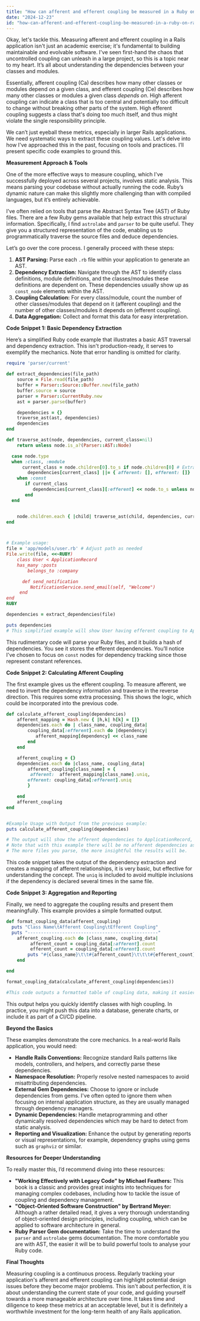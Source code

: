 ```yaml
---
title: "How can afferent and efferent coupling be measured in a Ruby on Rails application?"
date: "2024-12-23"
id: "how-can-afferent-and-efferent-coupling-be-measured-in-a-ruby-on-rails-application"
---
```


Okay, let's tackle this. Measuring afferent and efferent coupling in a Rails application isn't just an academic exercise; it's fundamental to building maintainable and evolvable software. I've seen first-hand the chaos that uncontrolled coupling can unleash in a large project, so this is a topic near to my heart. It’s all about understanding the dependencies between your classes and modules.

Essentially, afferent coupling (Ca) describes how many other classes or modules depend *on* a given class, and efferent coupling (Ce) describes how many other classes or modules a given class *depends on*. High afferent coupling can indicate a class that is too central and potentially too difficult to change without breaking other parts of the system. High efferent coupling suggests a class that's doing too much itself, and thus might violate the single responsibility principle.

We can’t just eyeball these metrics, especially in larger Rails applications. We need systematic ways to extract these coupling values. Let's delve into how I've approached this in the past, focusing on tools and practices. I’ll present specific code examples to ground this.

**Measurement Approach & Tools**

One of the more effective ways to measure coupling, which I've successfully deployed across several projects, involves static analysis. This means parsing your codebase without actually running the code. Ruby’s dynamic nature can make this slightly more challenging than with compiled languages, but it’s entirely achievable.

I’ve often relied on tools that parse the Abstract Syntax Tree (AST) of Ruby files. There are a few Ruby gems available that help extract this structural information. Specifically, I find `astrolabe` and `parser` to be quite useful. They give you a structured representation of the code, enabling us to programmatically traverse the source files and deduce dependencies.

Let’s go over the core process. I generally proceed with these steps:

1.  **AST Parsing:** Parse each `.rb` file within your application to generate an AST.
2.  **Dependency Extraction:** Navigate through the AST to identify class definitions, module definitions, and the classes/modules these definitions are dependent on. These dependencies usually show up as `const_node` elements within the AST.
3.  **Coupling Calculation:** For every class/module, count the number of other classes/modules that depend on it (afferent coupling) and the number of other classes/modules it depends on (efferent coupling).
4.  **Data Aggregation:** Collect and format this data for easy interpretation.

**Code Snippet 1: Basic Dependency Extraction**

Here’s a simplified Ruby code example that illustrates a basic AST traversal and dependency extraction. This isn't production-ready, it serves to exemplify the mechanics. Note that error handling is omitted for clarity.

```ruby
require 'parser/current'

def extract_dependencies(file_path)
    source = File.read(file_path)
    buffer = Parser::Source::Buffer.new(file_path)
    buffer.source = source
    parser = Parser::CurrentRuby.new
    ast = parser.parse(buffer)

    dependencies = {}
    traverse_ast(ast, dependencies)
    dependencies
end

def traverse_ast(node, dependencies, current_class=nil)
    return unless node.is_a?(Parser::AST::Node)

  case node.type
  when :class, :module
      current_class = node.children[0].to_s if node.children[0] # Extract class/module name
        dependencies[current_class] ||= { afferent: [], efferent: []}
    when :const
       if current_class
          dependencies[current_class][:efferent] << node.to_s unless node.parent.type == :class || node.parent.type == :module #Only track dependencies outside the current class/module scope
       end
  end


    node.children.each { |child| traverse_ast(child, dependencies, current_class)} if node.respond_to?(:children)
end



# Example usage:
file = 'app/models/user.rb' # Adjust path as needed
File.write(file, <<~RUBY)
    class User < ApplicationRecord
    has_many :posts
        belongs_to :company

      def send_notification
         NotificationService.send_email(self, "Welcome")
     end
end
RUBY

dependencies = extract_dependencies(file)

puts dependencies
# This simplified example will show User having efferent coupling to ApplicationRecord, Post, Company, and NotificationService
```

This rudimentary code will parse your Ruby files, and it builds a hash of dependencies. You see it stores the efferent dependencies. You’ll notice I've chosen to focus on `const` nodes for dependency tracking since those represent constant references.

**Code Snippet 2: Calculating Afferent Coupling**

The first example gives us the efferent coupling. To measure afferent, we need to invert the dependency information and traverse in the reverse direction. This requires some extra processing. This shows the logic, which could be incorporated into the previous code.

```ruby
def calculate_afferent_coupling(dependencies)
    afferent_mapping = Hash.new { |h,k| h[k] = []}
    dependencies.each do | class_name, coupling_data|
        coupling_data[:efferent].each do |dependency|
           afferent_mapping[dependency] << class_name
        end
    end

    afferent_coupling = {}
    dependencies.each do |class_name, coupling_data|
        afferent_coupling[class_name] = {
         afferent:  afferent_mapping[class_name].uniq,
        efferent: coupling_data[:efferent].uniq
        }

    end
    afferent_coupling
end


#Example Usage with Output from the previous example:
puts calculate_afferent_coupling(dependencies)

# The output will show the afferent dependencies to ApplicationRecord, Post, Company, and NotificationService, and also the efferent dependencies from previous example.
# Note that with this example there will be no afferent dependencies as User is the only file parsed, and the classes it depends on are not parsed.
# The more files you parse, the more insightful the results will be.

```

This code snippet takes the output of the dependency extraction and creates a mapping of afferent relationships, it is very basic, but effective for understanding the concept. The `uniq` is included to avoid multiple inclusions if the dependency is declared several times in the same file.

**Code Snippet 3: Aggregation and Reporting**

Finally, we need to aggregate the coupling results and present them meaningfully. This example provides a simple formatted output.

```ruby
def format_coupling_data(afferent_coupling)
  puts "Class Name\tAfferent Coupling\tEfferent Coupling"
  puts "-------------------------------------------------"
    afferent_coupling.each do |class_name, coupling_data|
         afferent_count = coupling_data[:afferent].count
         efferent_count = coupling_data[:efferent].count
        puts "#{class_name}\t\t#{afferent_count}\t\t\t#{efferent_count}"
    end

end

format_coupling_data(calculate_afferent_coupling(dependencies))

#This code outputs a formatted table of coupling data, making it easier to review
```

This output helps you quickly identify classes with high coupling. In practice, you might push this data into a database, generate charts, or include it as part of a CI/CD pipeline.

**Beyond the Basics**

These examples demonstrate the core mechanics. In a real-world Rails application, you would need:

*   **Handle Rails Conventions:** Recognize standard Rails patterns like models, controllers, and helpers, and correctly parse these dependencies.
*   **Namespace Resolution:** Properly resolve nested namespaces to avoid misattributing dependencies.
*   **External Gem Dependencies:** Choose to ignore or include dependencies from gems. I've often opted to ignore them when focusing on internal application structure, as they are usually managed through dependency managers.
*   **Dynamic Dependencies:** Handle metaprogramming and other dynamically resolved dependencies which may be hard to detect from static analysis.
*   **Reporting and Visualization:** Enhance the output by generating reports or visual representations, for example, dependency graphs using gems such as `graphviz` or similar.

**Resources for Deeper Understanding**

To really master this, I’d recommend diving into these resources:

*   **"Working Effectively with Legacy Code" by Michael Feathers:** This book is a classic and provides great insights into techniques for managing complex codebases, including how to tackle the issue of coupling and dependency management.
*   **"Object-Oriented Software Construction" by Bertrand Meyer:** Although a rather detailed read, it gives a very thorough understanding of object-oriented design principles, including coupling, which can be applied to software architecture in general.
*   **Ruby Parser Gem documentation:** Take the time to understand the `parser` and `astrolabe` gems documentation. The more comfortable you are with AST, the easier it will be to build powerful tools to analyse your Ruby code.

**Final Thoughts**

Measuring coupling is a continuous process. Regularly tracking your application's afferent and efferent coupling can highlight potential design issues before they become major problems. This isn't about perfection, it is about understanding the current state of your code, and guiding yourself towards a more manageable architecture over time. It takes time and diligence to keep these metrics at an acceptable level, but it is definitely a worthwhile investment for the long-term health of any Rails application.
